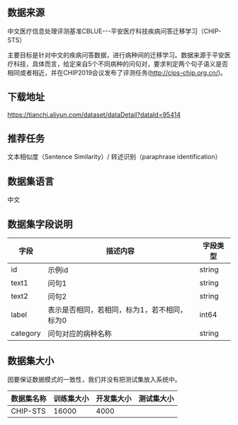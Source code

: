 ## 数据来源

中文医疗信息处理评测基准CBLUE---平安医疗科技疾病问答迁移学习（CHIP-STS）

主要目标是针对中文的疾病问答数据，进行病种间的迁移学习。数据来源于平安医疗科技，具体而言，给定来自5个不同病种的问句对，要求判定两个句子语义是否相同或者相近，并在CHIP2019会议发布了评测任务(http://cips-chip.org.cn/)。

## 下载地址

https://tianchi.aliyun.com/dataset/dataDetail?dataId=95414

## 推荐任务

文本相似度（Sentence Similarity）/ 转述识别（paraphrase identification）

## 数据集语言

中文

## 数据集字段说明

| 字段     | 描述内容                                     | 字段类型 |
| -------- | -------------------------------------------- | -------- |
| id       | 示例id                                       | string   |
| text1    | 问句1                                        | string   |
| text2    | 问句2                                        | string   |
| label    | 表示是否相同，若相同，标为1，若不相同，标为0 | int64    |
| category | 问句对应的病种名称                           | string   |

## 数据集大小

因要保证数据模式的一致性，我们并没有把测试集放入系统中。

| 数据集名称 | 训练集大小 | 开发集大小 | 测试集大小 |
| ---------- | ---------- | ---------- | ---------- |
| CHIP-STS   | 16000      | 4000       |            |

